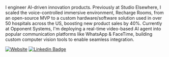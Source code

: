 I engineer AI-driven innovation products. Previously at Studio Elsewhere, I scaled the voice-controlled immersive environment, Recharge Rooms, from an open-source MVP to a custom hardware/software solution used in over 50 hospitals across the US, boosting new product sales by 40%. Currently at Opponent Systems, I'm deploying a real-time video-based AI agent into popular communication platforms like WhatsApp & FaceTime, building custom computer vision tools to enable seamless integration.


[![Website](https://img.shields.io/badge/Website-151317?style=for-the-badge&logo=&logoColor=white)](https://isaacsante.com)
[![Linkedin Badge](https://img.shields.io/badge/-Isaac_Sante-blue?style=for-the-badge&logo=Linkedin&logoColor=white)](https://www.linkedin.com/in/isaac-sante-231765133)

